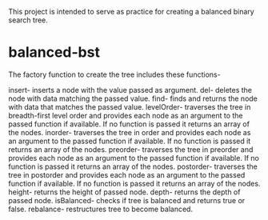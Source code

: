 This project is intended to serve as practice for creating a balanced binary search tree.

# balanced-bst

The factory function to create the tree includes these functions- 

insert- inserts a node with the value passed as argument.
del- deletes the node with data matching the passed value.
find- finds and returns the node with data that matches the passed value.
levelOrder- traverses the tree in breadth-first level order and provides each node as an argument to the passed function if available. If no function is passed it returns an array of the nodes.
inorder- traverses the tree in order and provides each node as an argument to the passed function if available. If no function is passed it returns an array of the nodes.
preorder- traverses the tree in preorder and provides each node as an argument to the passed function if available. If no function is passed it returns an array of the nodes.
postorder- traverses the tree in postorder and provides each node as an argument to the passed function if available. If no function is passed it returns an array of the nodes.
height- returns the height of passed node.
depth- returns the depth of passed node.
isBalanced- checks if tree is balanced and returns true or false.
rebalance- restructures tree to become balanced.